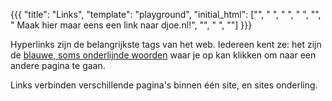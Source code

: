 {{{
    "title":    "Links",
    "template": "playground",
    "initial_html": ["<html>",
                     "  <head>",
                     "  </head>",
                     "  <body>",
                     "",
                     "      Maak hier maar eens een link naar djoe.nl!",
                     "",
                     "  </body>",
                     "</html>"]
}}}

Hyperlinks zijn de belangrijkste tags van het web. Iedereen kent ze: het
zijn de [blauwe, soms onderlijnde woorden](#) waar je op kan klikken om
naar een andere pagina te gaan.

Links verbinden verschillende pagina's binnen één site, en sites onderling.
